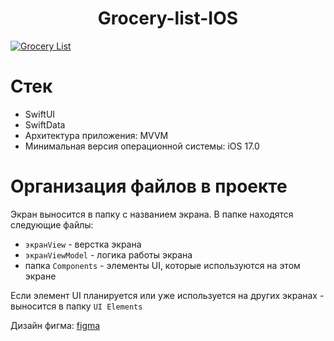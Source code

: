 # <h1 align="center">Grocery-list-IOS</h1>

[![Grocery List](https://img.youtube.com/vi/c-ZBguqUWhg/0.jpg)](https://www.youtube.com/watch?v=c-ZBguqUWhg)

# Стек

- SwiftUI
- SwiftData
- Архитектура приложения: MVVM
- Минимальная версия операционной системы: iOS 17.0

# Организация файлов в проекте

Экран выносится в папку с названием экрана. В папке находятся следующие файлы:

- `экранView` - верстка экрана
- `экранViewModel` - логика работы экрана
- папка `Components` - элементы UI, которые используются на этом экране 

Если элемент UI планируется или уже используется на других экранах - выносится в папку `UI Elements`

Дизайн фигма: <a href="https://www.figma.com/design/gAJIT70Jz1IUo60LhhbPYd/%D0%A1%D0%BF%D0%B8%D1%81%D0%BE%D0%BA-%D0%BF%D0%BE%D0%BA%D1%83%D0%BF%D0%BE%D0%BA-(%D0%B3%D1%80%D1%83%D0%BF%D0%BF%D0%B0-2)">figma</a>
